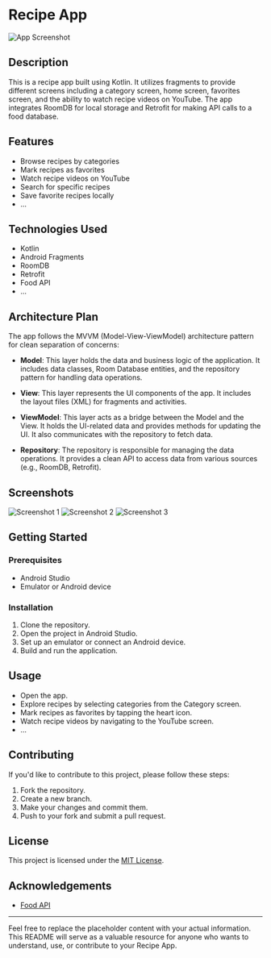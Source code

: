 # Recipe App

![App Screenshot](screenshot.png)

## Description

This is a recipe app built using Kotlin. It utilizes fragments to provide different screens including a category screen, home screen, favorites screen, and the ability to watch recipe videos on YouTube. The app integrates RoomDB for local storage and Retrofit for making API calls to a food database.

## Features

- Browse recipes by categories
- Mark recipes as favorites
- Watch recipe videos on YouTube
- Search for specific recipes
- Save favorite recipes locally
- ...

## Technologies Used

- Kotlin
- Android Fragments
- RoomDB
- Retrofit
- Food API
- ...

## Architecture Plan

The app follows the MVVM (Model-View-ViewModel) architecture pattern for clean separation of concerns:

- **Model**: This layer holds the data and business logic of the application. It includes data classes, Room Database entities, and the repository pattern for handling data operations.

- **View**: This layer represents the UI components of the app. It includes the layout files (XML) for fragments and activities.

- **ViewModel**: This layer acts as a bridge between the Model and the View. It holds the UI-related data and provides methods for updating the UI. It also communicates with the repository to fetch data.

- **Repository**: The repository is responsible for managing the data operations. It provides a clean API to access data from various sources (e.g., RoomDB, Retrofit).

## Screenshots

![Screenshot 1](screenshot1.png)
![Screenshot 2](screenshot2.png)
![Screenshot 3](screenshot3.png)

## Getting Started

### Prerequisites

- Android Studio
- Emulator or Android device

### Installation

1. Clone the repository.
2. Open the project in Android Studio.
3. Set up an emulator or connect an Android device.
4. Build and run the application.

## Usage

- Open the app.
- Explore recipes by selecting categories from the Category screen.
- Mark recipes as favorites by tapping the heart icon.
- Watch recipe videos by navigating to the YouTube screen.
- ...

## Contributing

If you'd like to contribute to this project, please follow these steps:

1. Fork the repository.
2. Create a new branch.
3. Make your changes and commit them.
4. Push to your fork and submit a pull request.

## License

This project is licensed under the [MIT License](LICENSE).

## Acknowledgements

- [Food API](https://spoonacular.com/food-api)


---

Feel free to replace the placeholder content with your actual information. This README will serve as a valuable resource for anyone who wants to understand, use, or contribute to your Recipe App.
